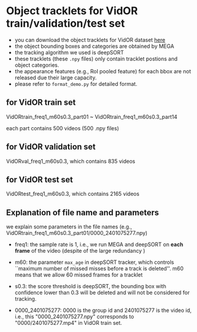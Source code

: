 # Object tracklets for VidOR train/validation/test set

- you can download the object tracklets for VidOR dataset [here](https://drive.google.com/drive/folders/1wWkzHlhYcZPQR4fUMTTJEn2SVVnhGFch?usp=sharing)
- the object bounding boxes and categories are obtained by MEGA
- the tracking algorithm we used is deepSORT
- these tracklets (these `.npy` files) only contain tracklet postions and object categories.
- the appearance features (e.g., RoI pooled feature) for each bbox are not released due their large capacity.
- please refer to ``format_demo.py`` for detailed format.

## for VidOR train set
VidORtrain_freq1_m60s0.3_part01 ~ VidORtrain_freq1_m60s0.3_part14

each part contains 500 videos (500 .npy files)

## for VidOR validation set

VidORval_freq1_m60s0.3, which contains 835 videos

## for VidOR test set

VidORtest_freq1_m60s0.3, which contains 2165 videos

## Explanation of file name and parameters

we explain some parameters in the file names (e.g., VidORtrain_freq1_m60s0.3_part01/0000_2401075277.npy)

- freq1: the sample rate is 1, i.e., we run MEGA and deepSORT on **each frame** of the video (despite of the large redundancy )
- m60: the parameter `max_age` in deepSORT tracker, which controls ``maximum number of missed misses before a track is deleted''. m60 means that we allow 60 missed frames for a tracklet

- s0.3: the score threshold is deepSORT, the bounding box with confidence lower than 0.3 will be deleted and will not be considered  for tracking.

- 0000_2401075277: 0000 is the group id and 2401075277 is the video id, i.e., this "0000_2401075277.npy" corresponds to "0000/2401075277.mp4" in VidOR train set.